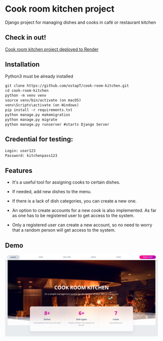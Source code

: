 # Cook room kitchen project

Django project for managing dishes and cooks in café or restaurant kitchen

## Check in out!
[Cook room kitchen project deployed to Render](https://cook-room-kitchen.onrender.com/)

## Installation
Python3 must be already installed

```shell
git clone https://github.com/ostapT/cook-room-kitchen.git
cd cook-room-kitchen
python -m venv venv
source venv/bin/activate (on macOS)
venv\Scripts\activate (on Windows)
pip install -r requirements.txt
python manage.py makemigratios
python manage.py migrate
python manage.py runserver #starts Django Server
```
## Credential for testing:
```angular2html
Login: user123
Password: kitchenpass123
```
## Features

* It's a useful tool for assigning cooks to certain dishes. 

* If needed, add new dishes to the menu.

* If there is a lack of dish categories, you can create a new one.

* An option to create accounts for a new cook is also implemented. As far as one has to be registered user to get access to the system.

* Only a registered user can create a new account, so no need to worry that a random person will get access to the system.

## Demo
![Website Interface](demo_pic.png)
